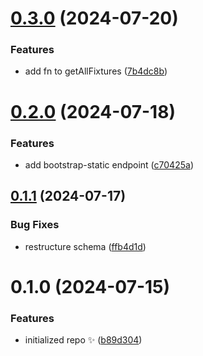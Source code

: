 # [0.3.0](https://github.com/FarazPatankar/fantasy-premier-league-api/compare/0.2.0...0.3.0) (2024-07-20)

### Features

- add fn to getAllFixtures ([7b4dc8b](https://github.com/FarazPatankar/fantasy-premier-league-api/commit/7b4dc8b62d832a61f64f48f2a44b22cf8ed3cb70))

# [0.2.0](https://github.com/FarazPatankar/fantasy-premier-league-api/compare/0.1.1...0.2.0) (2024-07-18)

### Features

- add bootstrap-static endpoint ([c70425a](https://github.com/FarazPatankar/fantasy-premier-league-api/commit/c70425a571f84b13ea32e9a9c00e7f16d43a9413))

## [0.1.1](https://github.com/FarazPatankar/fantasy-premier-league-api/compare/0.1.0...0.1.1) (2024-07-17)

### Bug Fixes

- restructure schema ([ffb4d1d](https://github.com/FarazPatankar/fantasy-premier-league-api/commit/ffb4d1d47b9206b80a4682be90a54d865a75774f))

# 0.1.0 (2024-07-15)

### Features

- initialized repo ✨ ([b89d304](https://github.com/FarazPatankar/fantasy-premier-league-api/commit/b89d304c8f7b0daddc934c1ff1f12e68c4c86ea3))
